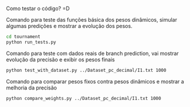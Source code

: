 Como testar o código? =D

Comando para teste das funções básica dos pesos dinâmicos, simular algumas predições e mostrar a evolução dos pesos.
```bash
cd tournament
python run_tests.py
```
Comando para teste com dados reais de branch prediction, vai mostrar evolução da precisão e exibir os pesos finais
```bash
python test_with_dataset.py ../Dataset_pc_decimal/I1.txt 1000
```

Comando para comparar pesos fixos contra pesos dinâmicos e mostrar a melhoria da precisão
```bash
python compare_weights.py ../Dataset_pc_decimal/I1.txt 1000
```

